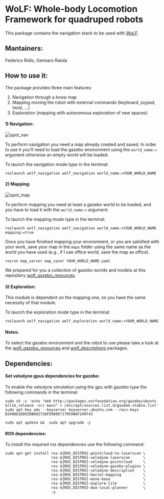 # WoLF: Whole-body Locomotion Framework for quadruped robots

This package contains the navigation stack to be used with [WoLF](https://github.com/graiola/wolf-setup).

## Mantainers:

Federico Rollo, Gennaro Raiola

## How to use it:
The package provides three main features:
1) Navigation through a know map
2) Mapping moving the robot with external commands (keyboard, joypad, twist, ...)
3) Exploration (mapping with autonomous exploration of new spaces)

#### 1) Navigation:

![spot_nav](https://user-images.githubusercontent.com/76060218/153372357-cba270e2-ee80-4032-a45b-91c43fe6bcfb.png)

To perform navigation you need a map already created and saved. In order to use it you'll need to load the gazebo 
environment using the ```world_name:=``` argument otherwise an empty world will be loaded.

To launch the navigation mode type in the terminal:
```
roslaunch wolf_navigation wolf_navigation world_name:=YOUR_WORLD_NAME
```
#### 2) Mapping:

![spot_map](https://user-images.githubusercontent.com/76060218/153372856-dcd3450b-5202-4e4e-8b88-dd97eb1b3142.png)

To perform mapping you need at least a gazebo world to be loaded, and you have to load it with the ```world_name:=``` 
argument. 

To launch the mapping mode type in the terminal:
```
roslaunch wolf_navigation wolf_navigation world_name:=YOUR_WORLD_NAME mapping:=true
```

Once you have finished mapping your environment, or you are satisfied with your work, save your map in the ```maps```
folder using the same name as the world you have used (e.g., if I use office world, save the map as office).

```
rosrun map_server map_saver YOUR_WORLD_NAME.yaml
```

We prepared for you a collection of gazebo worlds and models at this repository [wolf_gazebo_resources](https://github.com/graiola/wolf_gazebo_resources).

#### 3) Exploration:
This module is dependent on the mapping one, so you have the same necessity of that module.

To launch the exploration mode type in the terminal:
```
roslaunch wolf_navigation wolf_exploration world_name:=YOUR_WORLD_NAME
```

#### Notes:

To select the gazebo environment and the robot to use please take a look at the [wolf_gazebo_resources](https://github.com/graiola/wolf_gazebo_resources) and
[wolf_descriptions](https://github.com/graiola/wolf_descriptions) packages.

## Dependencies:

#### Set velodyne gpus dependencies for gazebo:

To enable the velodyne simulation using the gpu with gazebo type the following commands in the terminal: 
 ```
 sudo sh -c 'echo "deb http://packages.osrfoundation.org/gazebo/ubuntu $(lsb_release -sc) main" > /etc/apt/sources.list.d/gazebo-stable.list'
 sudo apt-key adv --keyserver keyserver.ubuntu.com --recv-keys D2486D2DD83DB69272AFE98867170598AF249743
 ```
 ```
 sudo apt update &&  sudo apt upgrade -y
 ```

#### ROS dependencies:

To install the required ros dependencies use the following command:

```
sudo apt-get install ros-${ROS_DISTRO}-pointcloud-to-laserscan \
                     ros-${ROS_DISTRO}-velodyne-laserscan      \
                     ros-${ROS_DISTRO}-velodyne-pointcloud     \
                     ros-${ROS_DISTRO}-velodyne-gazebo-plugins \
                     ros-${ROS_DISTRO}-velodyne-description    \
                     ros-${ROS_DISTRO}-hector-mapping          \
                     ros-${ROS_DISTRO}-move-base               \
                     ros-${ROS_DISTRO}-explore-lite            \
                     ros-${ROS_DISTRO}-dwa-local-planner       \
                     -y
```
